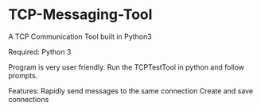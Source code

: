 # TCP-Messaging-Tool
A TCP Communication Tool built in Python3

Required:
  Python 3

Program is very user friendly. Run the TCPTestTool in python and follow prompts.

Features:
Rapidly send messages to the same connection
Create and save connections
